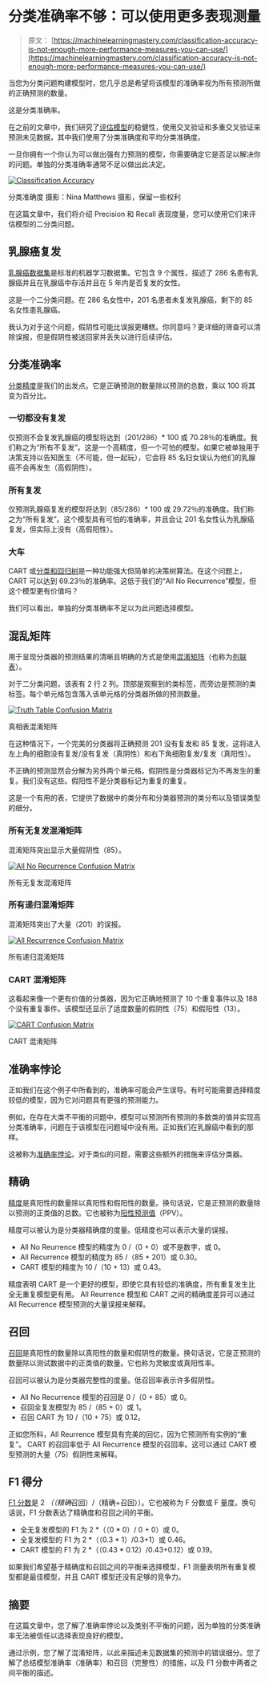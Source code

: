 # 分类准确率不够：可以使用更多表现测量

> 原文： [https://machinelearningmastery.com/classification-accuracy-is-not-enough-more-performance-measures-you-can-use/](https://machinelearningmastery.com/classification-accuracy-is-not-enough-more-performance-measures-you-can-use/)

当您为分类问题构建模型时，您几乎总是希望将该模型的准确率视为所有预测所做的正确预测的数量。

这是分类准确率。

在之前的文章中，我们研究了[评估模型](http://machinelearningmastery.com/how-to-choose-the-right-test-options-when-evaluating-machine-learning-algorithms/ "How To Choose The Right Test Options When Evaluating Machine Learning Algorithms")的稳健性，使用交叉验证和多重交叉验证来预测未见数据，其中我们使用了分类准确度和平均分类准确度。

一旦你拥有一个你认为可以做出强有力预测的模型，你需要确定它是否足以解决你的问题。单独的分类准确率通常不足以做出此决定。

[![Classification Accuracy](img/7a329bed5d17347b0e270df35266f1fe.jpg)](https://3qeqpr26caki16dnhd19sv6by6v-wpengine.netdna-ssl.com/wp-content/uploads/2014/03/classification-accuracy.jpg)

分类准确度
摄影：Nina Matthews 摄影，保留一些权利

在这篇文章中，我们将介绍 Precision 和 Recall 表现度量，您可以使用它们来评估模型的二分类问题。

## 乳腺癌复发

[乳腺癌数据集](http://archive.ics.uci.edu/ml/datasets/Breast+Cancer)是标准的机器学习数据集。它包含 9 个属性，描述了 286 名患有乳腺癌并且在乳腺癌中存活并且在 5 年内是否复发的女性。

这是一个二分类问题。在 286 名女性中，201 名患者未复发乳腺癌，剩下的 85 名女性患乳腺癌。

我认为对于这个问题，假阴性可能比误报更糟糕。你同意吗？更详细的筛查可以清除误报，但是假阴性被送回家并丢失以进行后续评估。

## 分类准确率

[分类精度](http://en.wikipedia.org/wiki/Accuracy_and_precision)是我们的出发点。它是正确预测的数量除以预测的总数，乘以 100 将其变为百分比。

### 一切都没有复发

仅预测不会复发乳腺癌的模型将达到（201/286）* 100 或 70.28％的准确度。我们称之为“所有不复发”。这是一个高精度，但一个可怕的模型。如果它被单独用于决策支持以告知医生（不可能，但一起玩），它会将 85 名妇女误认为他们的乳腺癌不会再发生（高假阴性）。

### 所有复发

仅预测乳腺癌复发的模型将达到（85/286）* 100 或 29.72％的准确度。我们称之为“所有复发”。这个模型具有可怕的准确率，并且会让 201 名女性认为乳腺癌复发，但实际上没有（高假阳性）。

### 大车

CART 或[分类和回归树](http://en.wikipedia.org/wiki/Predictive_analytics#Classification_and_regression_trees)是一种功能强大但简单的决策树算法。在这个问题上，CART 可以达到 69.23％的准确率。这低于我们的“All No Recurrence”模型，但这个模型更有价值吗？

我们可以看出，单独的分类准确率不足以为此问题选择模型。

## 混乱矩阵

用于呈现分类器的预测结果的清晰且明确的方式是使用[混淆矩阵](http://en.wikipedia.org/wiki/Table_of_confusion#Table_of_confusion)（也称为[列联表](http://en.wikipedia.org/wiki/Contingency_table)）。

对于二分类问题，该表有 2 行 2 列。顶部是观察到的类标签，而旁边是预测的类标签。每个单元格包含落入该单元格的分类器所做的预测数量。

[![Truth Table Confusion Matrix](img/77dddc6647d29c6f5b500f602293112c.jpg)](https://3qeqpr26caki16dnhd19sv6by6v-wpengine.netdna-ssl.com/wp-content/uploads/2014/03/truth_table.png)

真相表混淆矩阵

在这种情况下，一个完美的分类器将正确预测 201 没有复发和 85 复发，这将进入左上角的细胞没有复发/没有复发（真阴性）和右下角细胞复发/复发（真阳性）。

不正确的预测显然会分解为另外两个单元格。假阴性是分类器标记为不再发生的重复。我们没有这些。假阳性不是分类器标记为重复的重复。

这是一个有用的表，它提供了数据中的类分布和分类器预测的类分布以及错误类型的细分。

### 所有无复发混淆矩阵

混淆矩阵突出显示大量假阴性（85）。

[![All No Recurrence Confusion Matrix](img/68da7b948431f37954013a9140484934.jpg)](https://3qeqpr26caki16dnhd19sv6by6v-wpengine.netdna-ssl.com/wp-content/uploads/2014/03/no_recurrence_confusion_matrix.png)

所有无复发混淆矩阵

### 所有递归混淆矩阵

混淆矩阵突出了大量（201）的误报。

[![All Recurrence Confusion Matrix](img/1e9aa8d22b023c09637f4ba6b747c4f0.jpg)](https://3qeqpr26caki16dnhd19sv6by6v-wpengine.netdna-ssl.com/wp-content/uploads/2014/03/recurrence_confusion_matrix.png)

所有递归混淆矩阵

### CART 混淆矩阵

这看起来像一个更有价值的分类器，因为它正确地预测了 10 个重复事件以及 188 个没有重复事件。该模型还显示了适度数量的假阴性（75）和假阳性（13）。

[![CART Confusion Matrix](img/a0eba0e35ba562edceef57a31926c486.jpg)](https://3qeqpr26caki16dnhd19sv6by6v-wpengine.netdna-ssl.com/wp-content/uploads/2014/03/cart_confusion_matrix.png)

CART 混淆矩阵

## 准确率悖论

正如我们在这个例子中所看到的，准确率可能会产生误导。有时可能需要选择精度较低的模型，因为它对问题具有更强的预测能力。

例如，在存在大类不平衡的问题中，模型可以预测所有预测的多数类的值并实现高分类准确率，问题在于该模型在问题域中没有用。正如我们在乳腺癌中看到的那样。

这被称为[准确率悖论](http://en.wikipedia.org/wiki/Accuracy_paradox)。对于类似的问题，需要这些额外的措施来评估分类器。

## 精确

[精度](http://en.wikipedia.org/wiki/Information_retrieval#Precision)是真阳性的数量除以真阳性和假阳性的数量。换句话说，它是正预测的数量除以预测的正类值的总数。它也被称为[阳性预测值](http://en.wikipedia.org/wiki/Positive_predictive_value)（PPV）。

精度可以被认为是分类器精确度的度量。低精度也可以表示大量的误报。

*   All No Reurrence 模型的精度为 0 /（0 + 0）或不是数字，或 0。
*   All Recurrence 模型的精度为 85 /（85 + 201）或 0.30。
*   CART 模型的精度为 10 /（10 + 13）或 0.43。

精度表明 CART 是一个更好的模型，即使它具有较低的准确度，所有重复发生比全无重复模型更有用。 All Reurrence 模型和 CART 之间的精确度差异可以通过 All Recurrence 模型预测的大量误报来解释。

## 召回

[召回](http://en.wikipedia.org/wiki/Information_retrieval#Recall)是真阳性的数量除以真阳性的数量和假阴性的数量。换句话说，它是正预测的数量除以测试数据中的正类值的数量。它也称为灵敏度或真阳性率。

召回可以被认为是分类器完整性的度量。低召回率表示许多假阴性。

*   All No Recurrence 模型的召回是 0 /（0 + 85）或 0。
*   召回全复发模型为 85 /（85 + 0）或 1。
*   召回 CART 为 10 /（10 + 75）或 0.12。

正如您所料，All Reurrence 模型具有完美的回忆，因为它预测所有实例的“重复”。 CART 的召回率低于 All Recurrence 模型的召回率。这可以通过 CART 模型预测的大量（75）假阴性来解释。

## F1 得分

[F1 分数](http://en.wikipedia.org/wiki/F1_score)是 2 *（（精确*召回）/（精确+召回））。它也被称为 F 分数或 F 量度。换句话说，F1 分数表达了精确度和召回之间的平衡。

*   全无复发模型的 F1 为 2 *（（0 * 0）/ 0 + 0）或 0。
*   全复发模型的 F1 为 2 *（（0.3 * 1）/0.3+1）或 0.46。
*   CART 模型的 F1 为 2 *（（0.43 * 0.12）/0.43+0.12）或 0.19。

如果我们希望基于精确度和召回之间的平衡来选择模型，F1 测量表明所有重复模型都是最佳模型，并且 CART 模型还没有足够的竞争力。

## 摘要

在这篇文章中，您了解了准确率悖论以及类别不平衡的问题，因为单独的分类准确率无法被信任以选择表现良好的模型。

通过示例，您了解了混淆矩阵，以此来描述未见数据集的预测中的错误细分。您了解了总结模型准确率（准确率）和召回（完整性）的措施，以及 F1 分数中两者之间平衡的描述。